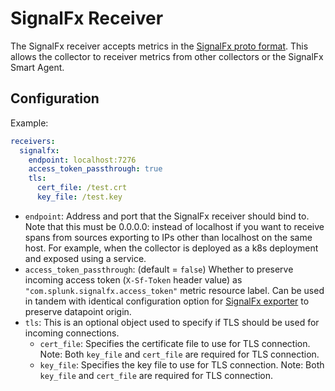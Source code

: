 # SignalFx Receiver 

The SignalFx receiver accepts metrics in the [SignalFx proto format](https://github.com/signalfx/com_signalfx_metrics_protobuf).
This allows the collector to receiver metrics from other collectors or the 
SignalFx Smart Agent.

## Configuration

Example:

```yaml
receivers:
  signalfx:
    endpoint: localhost:7276
    access_token_passthrough: true
    tls:
      cert_file: /test.crt
      key_file: /test.key
```

* `endpoint`: Address and port that the SignalFx receiver should bind to. Note that this must be 0.0.0.0:<port> instead of localhost if you want to receive spans from sources exporting to IPs other than localhost on the same host. For example, when the collector is deployed as a k8s deployment and exposed using a service.
* `access_token_passthrough`: (default = `false`) Whether to preserve incoming access token (`X-Sf-Token` header value) as `"com.splunk.signalfx.access_token"` metric resource label.  Can be used in tandem with identical configuration option for [SignalFx exporter](../../exporter/signalfxexporter/README.md) to preserve datapoint origin.
* `tls`: This is an optional object used to specify if TLS should be used for incoming connections.
    * `cert_file`: Specifies the certificate file to use for TLS connection.  Note: Both `key_file` and `cert_file` are required for TLS connection.
    * `key_file`: Specifies the key file to use for TLS connection. Note: Both `key_file` and `cert_file` are required for TLS connection.
